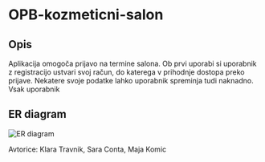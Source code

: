 # OPB-kozmeticni-salon

## Opis

Aplikacija omogoča prijavo na termine salona. Ob prvi uporabi si uporabnik z registracijo ustvari svoj račun, do katerega v prihodnje dostopa preko prijave. Nekatere svoje podatke lahko uporabnik spreminja tudi naknadno.
Vsak uporabnik 

## ER diagram

![ER diagram](https://github.com/saraconta/OPB-kozmeticni-salon/blob/main/er_diagram/ER-diagram.jpg)

Avtorice: Klara Travnik, Sara Conta, Maja Komic